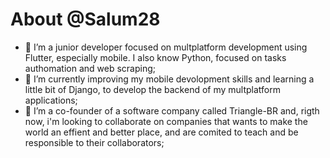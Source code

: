 # About @Salum28
- 👀 I’m a junior developer focused on multplatform development using Flutter, especially mobile. I also know Python, focused on tasks authomation and web scraping;
- 🌱 I’m currently improving my mobile devolopment skills and learning a little bit of Django, to develop the backend of my multplatform applications;
- 💞️ I’m a co-founder of a software company called Triangle-BR and, rigth now, i'm looking to collaborate on companies that wants to make the world an effient and better place, and are comited to teach and be responsible to their collaborators;

